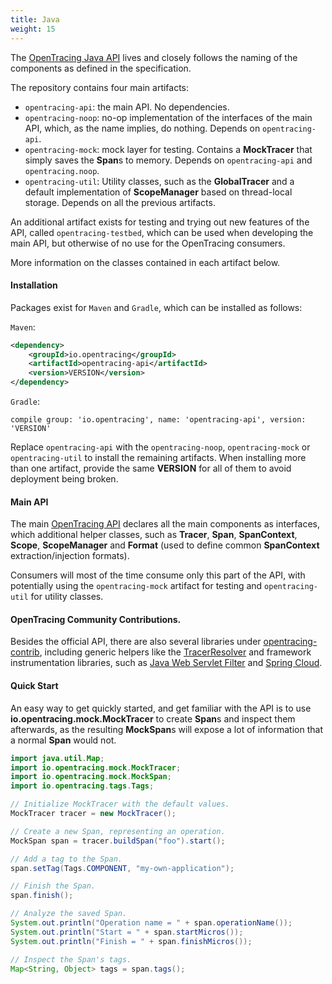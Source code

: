 ```yaml
---
title: Java
weight: 15
---
```


The [OpenTracing Java API](https://github.com/opentracing/opentracing-java) lives and closely follows the naming of the components as defined in the specification.

The repository contains four main artifacts:

* `opentracing-api`: the main API. No dependencies.
* `opentracing-noop`: no-op implementation of the interfaces of the main API, which, as the name implies, do nothing. Depends on `opentracing-api`.
* `opentracing-mock`: mock layer for testing. Contains a **MockTracer** that simply saves the **Span**s to memory. Depends on `opentracing-api` and `opentracing.noop`.
* `opentracing-util`: Utility classes, such as the **GlobalTracer** and a default implementation of **ScopeManager** based on thread-local storage. Depends on all the previous artifacts.

An additional artifact exists for testing and trying out new features of the API, called `opentracing-testbed`, which can be used when developing the main API, but otherwise of no use for the OpenTracing consumers.

More information on the classes contained in each artifact below.

#### Installation

Packages exist for `Maven` and `Gradle`, which can be installed as follows:

`Maven`:
```xml
<dependency>
    <groupId>io.opentracing</groupId>
    <artifactId>opentracing-api</artifactId>
    <version>VERSION</version>
</dependency>
```

`Gradle`:
```
compile group: 'io.opentracing', name: 'opentracing-api', version: 'VERSION'
```

Replace `opentracing-api` with the `opentracing-noop`, `opentracing-mock` or `opentracing-util` to install the remaining artifacts. When installing more than one artifact, provide the same **VERSION** for all of them to avoid deployment being broken.

#### Main API

The main [OpenTracing API](http://javadoc.io/doc/io.opentracing/opentracing-api) declares all the main components as interfaces, which additional helper classes, such as **Tracer**, **Span**, **SpanContext**, **Scope**, **ScopeManager** and **Format** (used to define common **SpanContext** extraction/injection formats).

Consumers will most of the time consume only this part of the API, with potentially using the `opentracing-mock` artifact for testing and `opentracing-util` for utility classes.

#### OpenTracing Community Contributions.

Besides the official API, there are also several libraries under [opentracing-contrib](https://github.com/opentracing-contrib), including generic helpers like the [TracerResolver](https://github.com/opentracing-contrib/java-tracerresolver) and framework instrumentation libraries, such as [Java Web Servlet Filter](https://github.com/opentracing-contrib/java-web-servlet-filter) and [Spring Cloud](https://github.com/opentracing-contrib/java-spring-cloud).

#### Quick Start

An easy way to get quickly started, and get familiar with the API is to use **io.opentracing.mock.MockTracer** to create **Span**s and inspect them afterwards, as the resulting **MockSpan**s will expose a lot of information that a normal **Span** would not.

```java
import java.util.Map;
import io.opentracing.mock.MockTracer;
import io.opentracing.mock.MockSpan;
import io.opentracing.tags.Tags;

// Initialize MockTracer with the default values.
MockTracer tracer = new MockTracer();

// Create a new Span, representing an operation.
MockSpan span = tracer.buildSpan("foo").start();

// Add a tag to the Span.
span.setTag(Tags.COMPONENT, "my-own-application");

// Finish the Span.
span.finish();

// Analyze the saved Span.
System.out.println("Operation name = " + span.operationName());
System.out.println("Start = " + span.startMicros());
System.out.println("Finish = " + span.finishMicros());

// Inspect the Span's tags.
Map<String, Object> tags = span.tags();
```

